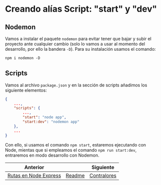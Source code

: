 # Creando alías Script: "start" y "dev"

## Nodemon

Vamos a instalar el paquete `nodemon` para evitar tener que bajar y subir el proyecto ante cualquier cambio (solo lo vamos a usar al momento del desarrollo, por ello la bandera `-D`). Para su instalación usamos el comando:

```txt
npm i nodemon -D
```

## Scripts

Vamos al archivo `package.json` y en la sección de scripts añadimos los siguiente elementos:

```json
{
    ...,
    "scripts": {
        ...,
        "start": "node app",
        "start:dev": "nodemon app"
    },
    ...
}
```

Con ello, si usamos el comando `npm start`, estaremos ejecutando con Node, mientas que si empleamos el comando `npm run start:dev`, entraremos en modo desarrollo con Nodemon.

| Anterior                             |                        | Siguiente                        |
| ------------------------------------ | ---------------------- | -------------------------------- |
| [Rutas en Node Express](04_Rutas.md) | [Readme](../README.md) | [Contralores](06_Contralores.md) |
